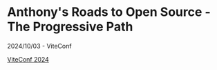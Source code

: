 # Anthony's Roads to Open Source - The Progressive Path

2024/10/03 - ViteConf

[ViteConf 2024](https://viteconf.org/)
